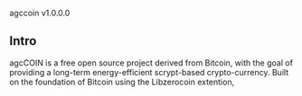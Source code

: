 agccoin v1.0.0.0

Intro
-----
agcCOIN is a free open source project derived from Bitcoin,
with the goal of providing a long-term energy-efficient scrypt-based crypto-currency.
Built on the foundation of Bitcoin using the Libzerocoin extention,

